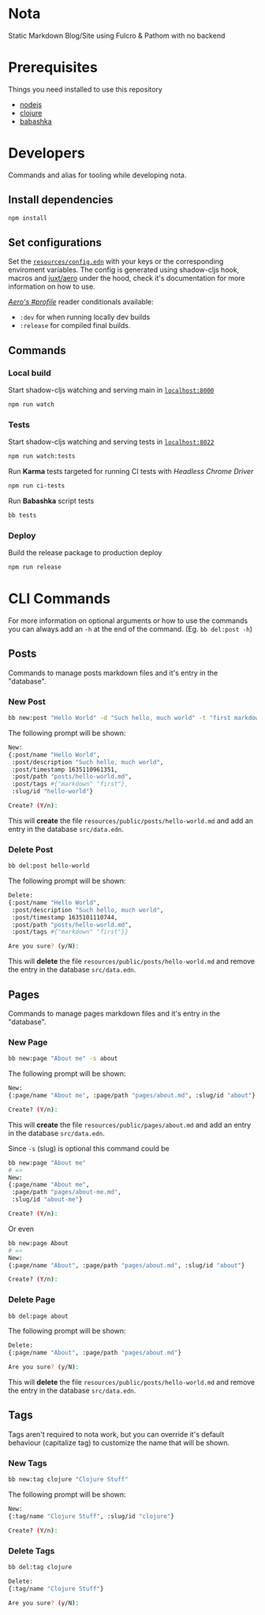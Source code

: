 # Nota
Static Markdown Blog/Site using Fulcro &amp; Pathom with no backend

# Prerequisites
Things you need installed to use this repository

- [nodejs](https://nodejs.dev/download)
- [clojure](https://clojure.org/guides/getting_started)
- [babashka](https://github.com/babashka/babashka#installation)

# Developers
Commands and alias for tooling while developing nota.

## Install dependencies
```bash
npm install
```

## Set configurations
Set the [`resources/config.edn`](https://github.com/rafaeldelboni/nota/blob/main/resources/config.edn) with your keys or the corresponding enviroment variables.
The config is generated using shadow-cljs hook, macros and [juxt/aero](https://github.com/juxt/aero) under the hood, check it's documentation for more information on how to use.  

_[Aero's #profile](https://github.com/juxt/aero#profile)_ reader conditionals available:
 - `:dev` for when running locally dev builds
 - `:release` for compiled final builds.

## Commands

### Local build
Start shadow-cljs watching and serving main in [`localhost:8000`](http://localhost:8000)
```bash
npm run watch
```

### Tests
Start shadow-cljs watching and serving tests in [`localhost:8022`](http://localhost:8022)
```bash
npm run watch:tests
```

Run **Karma** tests targeted for running CI tests with *Headless Chrome Driver*
```bash
npm run ci-tests
```

Run **Babashka** script tests
```bash
bb tests
```

### Deploy
Build the release package to production deploy
```bash
npm run release
```

# CLI Commands
For more information on optional arguments or how to use the commands you can always add an `-h` at the end of the command. (Eg. `bb del:post -h`)

## Posts
Commands to manage posts markdown files and it's entry in the "database".

### New Post
```bash
bb new:post "Hello World" -d "Such hello, much world" -t "first markdown"
```
The following prompt will be shown:
```bash
New:
{:post/name "Hello World",
 :post/description "Such hello, much world",
 :post/timestamp 1635110961351,
 :post/path "posts/hello-world.md",
 :post/tags #{"markdown" "first"},
 :slug/id "hello-world"}

Create? (Y/n):
```
This will **create** the file `resources/public/posts/hello-world.md` and add an entry in the database `src/data.edn`.

### Delete Post
```bash
bb del:post hello-world
```
The following prompt will be shown:
```bash
Delete:
{:post/name "Hello World",
 :post/description "Such hello, much world",
 :post/timestamp 1635101110744,
 :post/path "posts/hello-world.md",
 :post/tags #{"markdown" "first"}}

Are you sure? (y/N):
```
This will **delete** the file `resources/public/posts/hello-world.md` and remove the entry in the database `src/data.edn`.

## Pages
Commands to manage pages markdown files and it's entry in the "database".

### New Page
```bash
bb new:page "About me" -s about
```
The following prompt will be shown:
```bash
New:
{:page/name "About me", :page/path "pages/about.md", :slug/id "about"}

Create? (Y/n):
```
This will **create** the file `resources/public/pages/about.md` and add an entry in the database `src/data.edn`.

Since `-s` (slug) is optional this command could be
```bash
bb new:page "About me"
# =>
New:
{:page/name "About me",
 :page/path "pages/about-me.md",
 :slug/id "about-me"}

Create? (Y/n):
```
Or even
```bash
bb new:page About
# =>
New:
{:page/name "About", :page/path "pages/about.md", :slug/id "about"}

Create? (Y/n):
```

### Delete Page
```bash
bb del:page about
```
The following prompt will be shown:
```bash
Delete:
{:page/name "About", :page/path "pages/about.md"}

Are you sure? (y/N):
```
This will **delete** the file `resources/public/posts/hello-world.md` and remove the entry in the database `src/data.edn`.

## Tags
Tags aren't required to nota work, but you can override it's default behaviour (capitalize tag) to customize the name that will be shown.

### New Tags
```bash
bb new:tag clojure "Clojure Stuff"
```
The following prompt will be shown:
```bash
New:
{:tag/name "Clojure Stuff", :slug/id "clojure"}

Create? (Y/n):
```

### Delete Tags
```bash
bb del:tag clojure
```
```bash
Delete:
{:tag/name "Clojure Stuff"}

Are you sure? (y/N):
```

